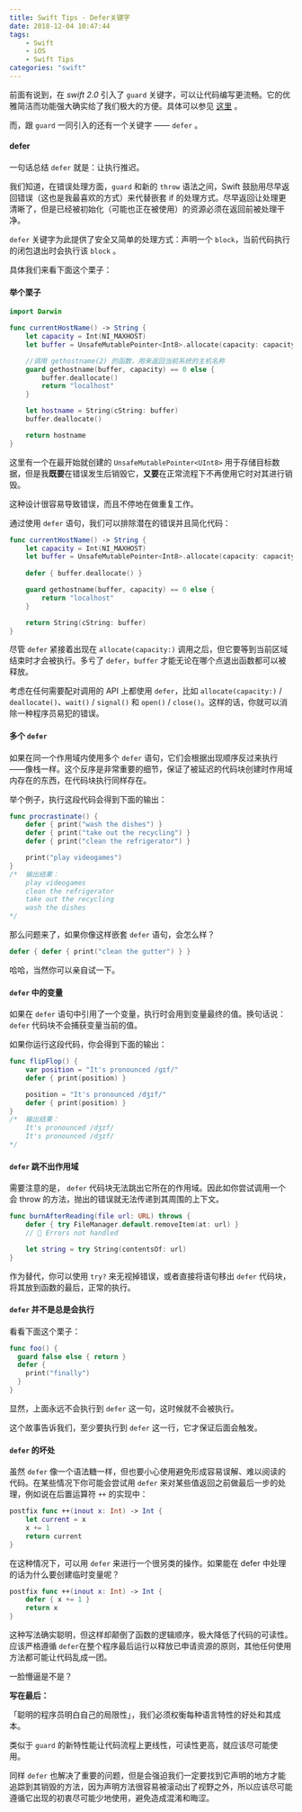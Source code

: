 ```yaml
---
title: Swift Tips - Defer关键字
date: 2018-12-04 10:47:44
tags:
	- Swift
	- iOS
	- Swift Tips
categories: "swift"
---
```


前面有说到，在 *swift 2.0*  引入了 `guard` 关键字，可以让代码编写更流畅。它的优雅简洁而功能强大确实给了我们极大的方便。具体可以参见 [这里](https://robberjj.github.io/2018/11/30/Swift-Tips-if-let-var-guard-let-var-%E5%85%A8%E8%A7%A3%E6%9E%90/) 。

而，跟 `guard` 一同引入的还有一个关键字 —— `defer` 。

#### defer

一句话总结 `defer` 就是：让执行推迟。



<!-- more -->



我们知道，在错误处理方面，`guard` 和新的 `throw` 语法之间，Swift 鼓励用尽早返回错误（这也是我最喜欢的方式）来代替嵌套 if 的处理方式。尽早返回让处理更清晰了，但是已经被初始化（可能也正在被使用）的资源必须在返回前被处理干净。

`defer` 关键字为此提供了安全又简单的处理方式：声明一个 `block`，当前代码执行的闭包退出时会执行该 `block` 。

具体我们来看下面这个栗子：

#### 举个栗子

```swift
import Darwin

func currentHostName() -> String {
    let capacity = Int(NI_MAXHOST)
    let buffer = UnsafeMutablePointer<Int8>.allocate(capacity: capacity)

    //调用 gethostname(2) 的函数，用来返回当前系统的主机名称
    guard gethostname(buffer, capacity) == 0 else {
        buffer.deallocate()
        return "localhost"
    }

    let hostname = String(cString: buffer)
    buffer.deallocate()

    return hostname
}
```

这里有一个在最开始就创建的 `UnsafeMutablePointer<UInt8>` 用于存储目标数据，但是我**既要**在错误发生后销毁它，**又要**在正常流程下不再使用它时对其进行销毁。

这种设计很容易导致错误，而且不停地在做重复工作。

通过使用 `defer` 语句，我们可以排除潜在的错误并且简化代码：

```swift
func currentHostName() -> String {
    let capacity = Int(NI_MAXHOST)
    let buffer = UnsafeMutablePointer<Int8>.allocate(capacity: capacity)
    
    defer { buffer.deallocate() }

    guard gethostname(buffer, capacity) == 0 else {
        return "localhost"
    }

    return String(cString: buffer)
}
```

尽管 `defer` 紧接着出现在 `allocate(capacity:)` 调用之后，但它要等到当前区域结束时才会被执行。多亏了 `defer`，`buffer` 才能无论在哪个点退出函数都可以被释放。

考虑在任何需要配对调用的 API 上都使用 `defer`，比如 `allocate(capacity:)` / `deallocate()`、`wait()` / `signal()` 和 `open()` / `close()`。这样的话，你就可以消除一种程序员易犯的错误。

#### 多个 `defer`

如果在同一个作用域内使用多个 `defer` 语句，它们会根据出现顺序反过来执行——像栈一样。这个反序是非常重要的细节，保证了被延迟的代码块创建时作用域内存在的东西，在代码块执行同样存在。

举个例子，执行这段代码会得到下面的输出：

```swift
func procrastinate() {
    defer { print("wash the dishes") }
    defer { print("take out the recycling") }
    defer { print("clean the refrigerator") }

    print("play videogames")
}
/*  输出结果：
	play videogames
	clean the refrigerator
	take out the recycling
	wash the dishes
*/
```

那么问题来了，如果你像这样嵌套 `defer` 语句，会怎么样？

```swift
defer { defer { print("clean the gutter") } }
```

哈哈，当然你可以亲自试一下。

#### `defer` 中的变量

如果在 `defer` 语句中引用了一个变量，执行时会用到变量最终的值。换句话说：`defer` 代码块不会捕获变量当前的值。

如果你运行这段代码，你会得到下面的输出：

```swift
func flipFlop() {
    var position = "It's pronounced /ɡɪf/"
    defer { print(position) }

    position = "It's pronounced /dʒɪf/"
    defer { print(position) }
}
/*  输出结果：
	It's pronounced /dʒɪf/
	It's pronounced /dʒɪf/
*/
```

#### `defer` 跳不出作用域

需要注意的是， `defer` 代码块无法跳出它所在的作用域。因此如你尝试调用一个会 throw 的方法，抛出的错误就无法传递到其周围的上下文。

```swift
func burnAfterReading(file url: URL) throws {
    defer { try FileManager.default.removeItem(at: url) }
    // 🛑 Errors not handled

    let string = try String(contentsOf: url)
}
```

作为替代，你可以使用 `try?` 来无视掉错误，或者直接将语句移出 `defer` 代码块，将其放到函数的最后，正常的执行。



#### `defer` 并不是总是会执行

看看下面这个栗子：

```swift
func foo() {
  guard false else { return }
  defer {
    print("finally")
  }
}
```

显然，上面永远不会执行到 `defer` 这一句，这时候就不会被执行。

这个故事告诉我们，至少要执行到 `defer` 这一行，它才保证后面会触发。

#### `defer` 的坏处

虽然 `defer` 像一个语法糖一样，但也要小心使用避免形成容易误解、难以阅读的代码。在某些情况下你可能会尝试用 `defer` 来对某些值返回之前做最后一步的处理，例如说在后置运算符 `++` 的实现中：

```swift
postfix func ++(inout x: Int) -> Int {
    let current = x
    x += 1
    return current
}
```

在这种情况下，可以用 `defer` 来进行一个很另类的操作。如果能在 defer 中处理的话为什么要创建临时变量呢？

```swift
postfix func ++(inout x: Int) -> Int {
    defer { x += 1 }
    return x
}
```

这种写法确实聪明，但这样却颠倒了函数的逻辑顺序，极大降低了代码的可读性。应该严格遵循 `defer`在整个程序最后运行以释放已申请资源的原则，其他任何使用方法都可能让代码乱成一团。

一脸懵逼是不是？



**写在最后：**



「聪明的程序员明白自己的局限性」，我们必须权衡每种语言特性的好处和其成本。

类似于 `guard` 的新特性能让代码流程上更线性，可读性更高，就应该尽可能使用。

同样 `defer` 也解决了重要的问题，但是会强迫我们一定要找到它声明的地方才能追踪到其销毁的方法，因为声明方法很容易被滚动出了视野之外，所以应该尽可能遵循它出现的初衷尽可能少地使用，避免造成混淆和晦涩。